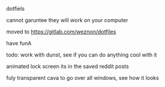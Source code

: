 dotfiels

cannot garuntee they will work on your computer

moved to https://gitlab.com/weznon/dotfiles

have funA

todo: work with dunst, see if you can do anything cool with it

animated lock screen its in the saved reddit posts

fuly transparent cava to go over all windows, see how it looks

